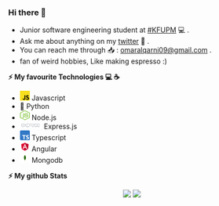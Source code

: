 ### Hi there 👋


- Junior software engineering student at <a href="http://www.kfupm.edu.sa/Default.aspx">#KFUPM</a> 💻 .
- Ask me about anything on my <a href="https://twitter.com/omar_tweetts">twitter</a> 💬 .
- You can reach me through 📥 : omaralqarni09@gmail.com .
- fan of weird hobbies, Like making espresso :)



<b> ⚡️ My favourite Technologies 💻 ☕️</b>
<div>
  <ul>
    <li><img height="20px" width="20px" src="Assets/js.png"/>   Javascript</li>
    <li>🐍 Python</li>
    <li><img height="20px" width="20px" src="Assets/Node.png"/> Node.js</li>
    <li><img height="15px" width="45px" src="Assets/Express.png"/> Express.js</li>
    <li><img height="20px" width="20px" src="Assets/ts.png"/> Typescript</li>
    <li><img height="20px" width="20px" src="Assets/Angular.png"/> Angular</li>
    <li><img height="20px" width="20px" src="Assets/Mongo.png"/> Mongodb</li>
  </ul>
</div>


<b>⚡ My github Stats</b>

<p align="center">
<img height="180em" src="https://mz-github-stats.vercel.app/api?username=omarqr0&show_icons=true&hide_border=true&theme=radical"/>

<!-- Most Used Languages -->
<img height="180em" src="https://mz-github-stats.vercel.app/api/top-langs/?username=omarqr0&show_icons=true&hide_border=true&layout=compact&langs_count=8&theme=radical"/>

</p>


